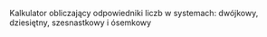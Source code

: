 Kalkulator obliczający odpowiedniki liczb w systemach: dwójkowy, dziesiętny, szesnastkowy i ósemkowy 
